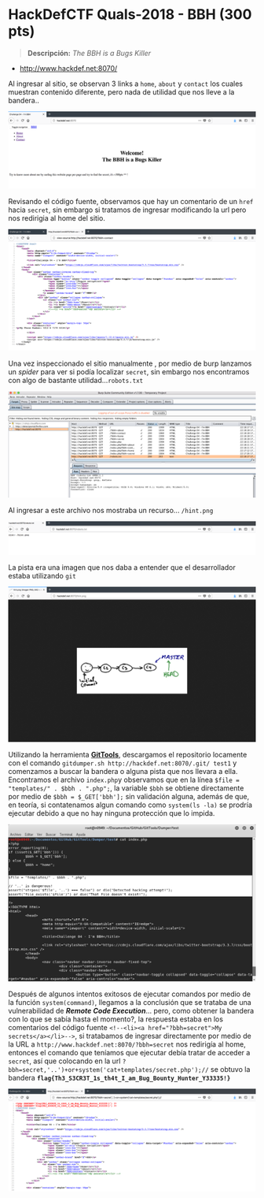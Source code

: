 # HackDefCTF Quals-2018 - BBH (300 pts)

> **Descripción:** *The BBH is a Bugs Killer*

* http://www.hackdef.net:8070/

Al ingresar al sitio, se observan 3 links a `home`, `about` y `contact` los cuales muestran contenido diferente, pero nada de utilidad que nos lleve a la bandera..

<p align="center">
  <img src="./img/Home.png">
</p>

Revisando el código fuente, observamos que hay un comentario de un `href` hacia `secret`, sin embargo si tratamos de ingresar modificando la url pero nos redirigia al home del sitio. 

<p align="center">
  <img src="./img/code.png">
</p>

Una vez inspeccionado el sitio manualmente , por medio de burp lanzamos un *spider* para ver si podía localizar `secret`, sin embargo nos encontramos con algo de bastante utilidad...`robots.txt`

<p align="center">
  <img src="./img/burps.png">
</p>

Al ingresar a este archivo nos mostraba un recurso... `/hint.png`

<p align="center">
  <img src="./img/robotstxt.png">
</p>

La pista era una imagen que nos daba a entender que el desarrollador estaba utilizando `git`

<p align="center">
  <img src="./img/hint.png">
</p>

Utilizando la herramienta **[GitTools](https://github.com/internetwache/GitTools)**, descargamos el repositorio locamente con el comando `gitdumper.sh http://hackdef.net:8070/.git/ test1` y comenzamos a buscar la bandera o alguna pista que nos llevara a ella. Encontramos el archivo `index.php`y observamos que en la línea `$file = "templates/" . $bbh . ".php";`, la variable `$bbh` se obtiene directamente por medio de `$bbh = $_GET['bbh'];` sin validación alguna, además de que, en teoría, si contatenamos algun comando como `system(ls -la)` se prodría ejecutar debido a que no hay ninguna protección que lo impida.

<p align="center">
  <img src="./img/index.png">
</p>

Después de algunos intentos exitosos de ejecutar comandos por medio de la función `system(command)`, llegamos a la conclusión que se trataba de una vulnerabilidad de ***Remote Code Execution***... pero, como obtener la bandera con lo que se sabía hasta el momento?, la respuesta estaba en los comentarios del código fuente `<!--<li><a href="?bbh=secret">My secrets</a></li>-->`, si tratabamos de ingresar directamente por medio de la URL a `http://www.hackdef.net:8070/?bbh=secret` nos redirigía al home, entonces el comando que teníamos que ejecutar debía tratar de acceder a `secret`, así que colocando en la url `?bbh=secret,'..')+or+system('cat+templates/secret.php');//` se obtuvo la bandera **`flag{Th3_S3CR3T_1s_th4t_I_am_Bug_Bounty_Hunter_Y33335!}`**

<p align="center">
  <img src="./img/flag.png">
</p>
